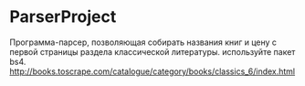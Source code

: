 # ParserProject
Программа-парсер, позволяющая собирать названия книг и цену с первой страницы раздела классической литературы. используйте пакет bs4. http://books.toscrape.com/catalogue/category/books/classics_6/index.html
